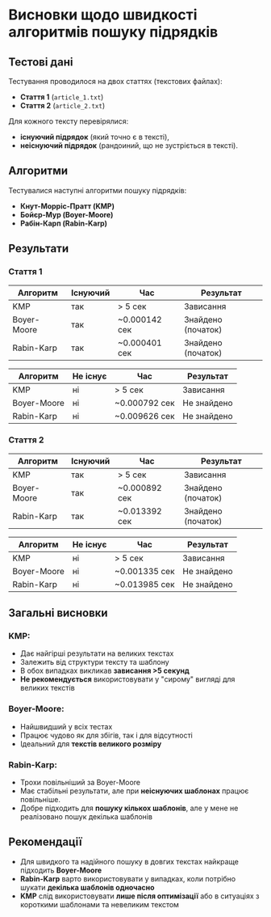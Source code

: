# Висновки щодо швидкості алгоритмів пошуку підрядків

## Тестові дані

Тестування проводилося на двох статтях (текстових файлах):

- **Стаття 1** (`article_1.txt`)
- **Стаття 2** (`article_2.txt`)

Для кожного тексту перевірялися:

- **існуючий підрядок** (який точно є в тексті),
- **неіснуючий підрядок** (рандоиний, що не зустріється в тексті).

## Алгоритми

Тестувалися наступні алгоритми пошуку підрядків:

- **Кнут-Морріс-Пратт (KMP)**
- **Бойєр-Мур (Boyer-Moore)**
- **Рабін-Карп (Rabin-Karp)**

## Результати

### Стаття 1

| Алгоритм    | Існуючий | Час           | Результат          |
| ----------- | -------- | ------------- | ------------------ |
| KMP         | так      | > 5 сек       | Зависання          |
| Boyer-Moore | так      | ~0.000142 сек | Знайдено (початок) |
| Rabin-Karp  | так      | ~0.000401 сек | Знайдено (початок) |

| Алгоритм    | Не існує | Час           | Результат   |
| ----------- | -------- | ------------- | ----------- |
| KMP         | ні       | > 5 сек       | Зависання   |
| Boyer-Moore | ні       | ~0.000792 сек | Не знайдено |
| Rabin-Karp  | ні       | ~0.009626 сек | Не знайдено |

### Стаття 2

| Алгоритм    | Існуючий | Час           | Результат          |
| ----------- | -------- | ------------- | ------------------ |
| KMP         | так      | > 5 сек       | Зависання          |
| Boyer-Moore | так      | ~0.000892 сек | Знайдено (початок) |
| Rabin-Karp  | так      | ~0.013392 сек | Знайдено (початок) |

| Алгоритм    | Не існує | Час           | Результат   |
| ----------- | -------- | ------------- | ----------- |
| KMP         | ні       | > 5 сек       | Зависання   |
| Boyer-Moore | ні       | ~0.001335 сек | Не знайдено |
| Rabin-Karp  | ні       | ~0.013985 сек | Не знайдено |

## Загальні висновки

### KMP:

- Дає найгірші результати на великих текстах
- Залежить від структури тексту та шаблону
- В обох випадках викликав **зависання >5 секунд**
- **Не рекомендується** використовувати у "сирому" вигляді для великих текстів

### Boyer-Moore:

- Найшвидший у всіх тестах
- Працює чудово як для збігів, так і для відсутності
- Ідеальний для **текстів великого розміру**

### Rabin-Karp:

- Трохи повільніший за Boyer-Moore
- Має стабільні результати, але при **неіснуючих шаблонах** працює повільніше.
- Добре підходить для **пошуку кількох шаблонів**, але у мене не реалізовано пошук декілька шаблонів

## Рекомендації

- Для швидкого та надійного пошуку в довгих текстах найкраще підходить **Boyer-Moore**
- **Rabin-Karp** варто використовувати у випадках, коли потрібно шукати **декілька шаблонів одночасно**
- **KMP** слід використовувати **лише після оптимізації** або в ситуаціях з короткими шаблонами та невеликим текстом
